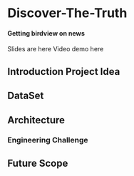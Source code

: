 # Discover-The-Truth

#### Getting birdview on news

Slides are here
Video demo here
## Introduction Project Idea

## DataSet

## Architecture

### Engineering Challenge

## Future Scope

